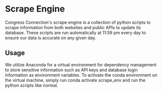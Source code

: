 # Scrape Engine

Congress Connection's scrape engine is a collection of python scripts to scrape information from both websites and public APIs to update its database. These scripts are run automatically at 11:59 pm every day to ensure our data is accurate on any given day.  

## Usage 

We utilize Anaconda for a virtual environment for dependency management to store sensitive information such as API keys and database login information as environment variables. To activate the conda environment on the virtual machine, simply run conda activate scrape\_env and run the python scripts like normal. 

